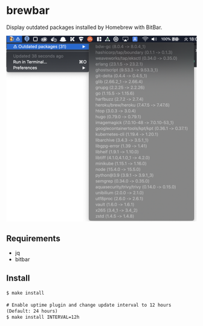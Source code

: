 # brewbar

Display outdated packages installed by Homebrew with BitBar.

![brewbar screenshot](./misc/brewbar-outdated-package.png)

## Requirements

* jq
* bitbar

## Install

```shell
$ make install

# Enable uptime plugin and change update interval to 12 hours (Default: 24 hours)
$ make install INTERVAL=12h
```
